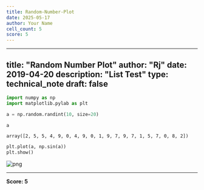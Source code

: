 ```yaml
---
title: Random-Number-Plot
date: 2025-05-17
author: Your Name
cell_count: 5
score: 5
---
```


---
title: "Random Number Plot"
author: "Rj"
date: 2019-04-20
description: "List Test"
type: technical_note
draft: false
---

```python
import numpy as np
import matplotlib.pylab as plt
```


```python
a = np.random.randint(10, size=20)
```


```python
a
```




    array([2, 5, 5, 4, 9, 0, 4, 9, 0, 1, 9, 7, 9, 7, 1, 5, 7, 0, 8, 2])




```python
plt.plot(a, np.sin(a))
plt.show()
```


    
![png](/mlnotes/images/random-number-plot_4_0.png)
    



---
**Score: 5**